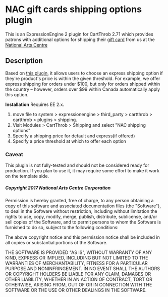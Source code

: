 # NAC gift cards shipping options plugin

This is an ExpressionEngine 2 plugin for CartThrob 2.71 which provides patrons with additional options for shipping their [gift card](https://nac-cna.ca/en/giftcards) from us at the [National Arts Centre](https://nac-cna.ca/en)

## Description
Based on [this plugin](https://github.com/CartThrob/shipping-quantity-threshold-plus-options/blob/master/Cartthrob_shipping_by_location_quantity_threshold_w_options.php), it allows users to choose an express shipping option if they're product's price is within the given threshold. For example, we offer express shipping for orders under $100, but only for orders shipped within the country – however, orders over $99 within Canada automatically apply this option.

**Installation**
Requires EE 2.x. 
1. move file to system > expressionengine > third_party > cartthrob > cartthrob > plugins > shipping. 
2. Visit Modules > CartThrob > Shipping and select "NAC shipping options"
3. Specify a shipping price for default and express(if offered)
4. Specify a price threshold at which to offer each option

### Caveat
This plugin is not fully-tested and should not be considered ready for production. If you plan to use it, it may require some effort to make it work on the template side.


##### Copyright 2017 National Arts Centre Corporation

Permission is hereby granted, free of charge, to any person obtaining a copy of this software and associated documentation files (the "Software"), to deal in the Software without restriction, including without limitation the rights to use, copy, modify, merge, publish, distribute, sublicense, and/or sell copies of the Software, and to permit persons to whom the Software is furnished to do so, subject to the following conditions:

The above copyright notice and this permission notice shall be included in all copies or substantial portions of the Software.

THE SOFTWARE IS PROVIDED "AS IS", WITHOUT WARRANTY OF ANY KIND, EXPRESS OR IMPLIED, INCLUDING BUT NOT LIMITED TO THE WARRANTIES OF MERCHANTABILITY, FITNESS FOR A PARTICULAR PURPOSE AND NONINFRINGEMENT. IN NO EVENT SHALL THE AUTHORS OR COPYRIGHT HOLDERS BE LIABLE FOR ANY CLAIM, DAMAGES OR OTHER LIABILITY, WHETHER IN AN ACTION OF CONTRACT, TORT OR OTHERWISE, ARISING FROM, OUT OF OR IN CONNECTION WITH THE SOFTWARE OR THE USE OR OTHER DEALINGS IN THE SOFTWARE.

